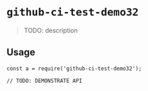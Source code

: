
# `github-ci-test-demo32`

> TODO: description

## Usage

```
const a = require('github-ci-test-demo32');

// TODO: DEMONSTRATE API
```


